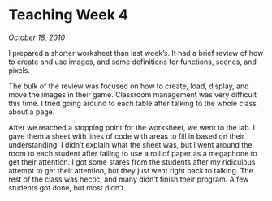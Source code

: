 # Teaching Week 4

_October 18, 2010_

I prepared a shorter worksheet than last week’s. It had a brief review of how
to create and use images, and some definitions for functions, scenes, and
pixels.

The bulk of the review was focused on how to create, load, display, and move
the images in their game. Classroom management was very difficult this time. I
tried going around to each table after talking to the whole class about a page.

After we reached a stopping point for the worksheet, we went to the lab. I gave
them a sheet with lines of code with areas to fill in based on their
understanding. I didn’t explain what the sheet was, but I went around the room
to each student after failing to use a roll of paper as a megaphone to get
their attention. I got some stares from the students after my ridiculous
attempt to get their attention, but they just went right back to talking. The
rest of the class was hectic, and many didn’t finish their program. A few
students got done, but most didn’t.
